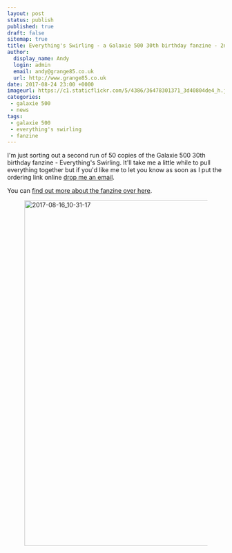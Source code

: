 ```yaml
---
layout: post
status: publish
published: true
draft: false
sitemap: true
title: Everything's Swirling - a Galaxie 500 30th birthday fanzine - 2nd run
author:
  display_name: Andy
  login: admin
  email: andy@grange85.co.uk
  url: http://www.grange85.co.uk
date: 2017-08-24 23:00 +0000
imageurl: https://c1.staticflickr.com/5/4386/36478301371_3d40804de4_h.jpg
categories:
 - galaxie 500
 - news
tags:
 - galaxie 500
 - everything's swirling
 - fanzine
---
```

<p class="lead">I'm just sorting out a second run of 50 copies of the Galaxie 500 30th birthday fanzine - Everything's Swirling. It'll take me a little while to pull everything together but if you'd like me to let you know as soon as I put the ordering link online <a href="/about/">drop me an email</a>.</p>

<p>You can <a href="/2017/08/17/everythings-swirling-a-galaxie-500-fanzine/">find out more about the fanzine over here</a>.</p>

<figure class="aligncenter"><a data-flickr-embed="true"  href="https://www.flickr.com/photos/grange85/36478301371/in/dateposted/" title="2017-08-16_10-31-17"><img src="https://farm5.staticflickr.com/4386/36478301371_f2a2545416_c.jpg" width="600" height="800" alt="2017-08-16_10-31-17"></a><script async src="//embedr.flickr.com/assets/client-code.js" charset="utf-8"></script></figure>
